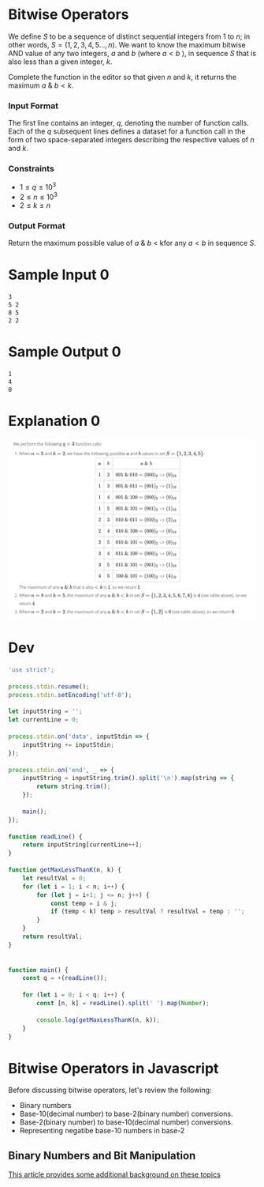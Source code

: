 # Bitwise Operators

We define $S$ to be a sequence of distinct sequential integers from $1$ to $n$; in other words, $S=(1,2,3,4,5...,n)$. We want to know the maximum bitwise AND value of any two integers, $a$ and $b$ (where $a<b$ ), in sequence $S$ that is also less than a given integer, $k$.

Complete the function in the editor so that given $n$ and $k$, it returns the maximum $a$ & $b < k$.

### Input Format

The first line contains an integer, $q$, denoting the number of function calls.
Each of the $q$ subsequent lines defines a dataset for a function call in the form of two space-separated integers describing the respective values of $n$ and $k$.

### Constraints

* $1 \le q \le 10^3$
* $2 \le n \le 10^3$
* $2 \le k \le n$

### Output Format
Return the maximum possible value of $a$ & $b$ < kfor any $a<b$ in sequence $S$.

# Sample Input 0
```
3
5 2
8 5
2 2
```

# Sample Output 0
```
1
4
0
```

# Explanation 0

![](assets/2020-05-07-day-6-bitwise-operators-86ba6702.png)

# Dev
```js
'use strict';

process.stdin.resume();
process.stdin.setEncoding('utf-8');

let inputString = '';
let currentLine = 0;

process.stdin.on('data', inputStdin => {
    inputString += inputStdin;
});

process.stdin.on('end', _ => {
    inputString = inputString.trim().split('\n').map(string => {
        return string.trim();
    });

    main();    
});

function readLine() {
    return inputString[currentLine++];
}

function getMaxLessThanK(n, k) {
    let resultVal = 0;
    for (let i = 1; i < n; i++) {
        for (let j = i+1; j <= n; j++) {
            const temp = i & j;
            if (temp < k) temp > resultVal ? resultVal = temp : '';
        }
    }
    return resultVal;
}


function main() {
    const q = +(readLine());

    for (let i = 0; i < q; i++) {
        const [n, k] = readLine().split(' ').map(Number);

        console.log(getMaxLessThanK(n, k));
    }
}
```


# Bitwise Operators in Javascript
Before discussing bitwise operators, let's review the following:
* Binary numbers
* Base-10(decimal number) to base-2(binary number) conversions.
* Base-2(binary number) to base-10(decimal number) conversions.
* Representing negatibe base-10 numbers in base-2

## Binary Numbers and Bit Manipulation
[This article provides some additional background on these topics](https://www.hackerrank.com/topics/bit-manipulation)
